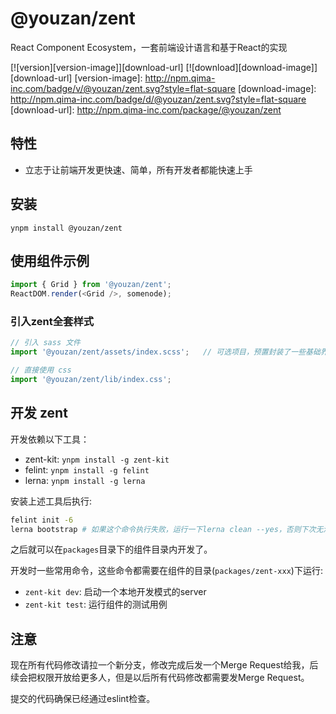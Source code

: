 # @youzan/zent

React Component Ecosystem，一套前端设计语言和基于React的实现

[![version][version-image]][download-url]
[![download][download-image]][download-url]
[version-image]: http://npm.qima-inc.com/badge/v/@youzan/zent.svg?style=flat-square
[download-image]: http://npm.qima-inc.com/badge/d/@youzan/zent.svg?style=flat-square
[download-url]: http://npm.qima-inc.com/package/@youzan/zent

## 特性

* 立志于让前端开发更快速、简单，所有开发者都能快速上手

## 安装

```shell
ynpm install @youzan/zent
```

## 使用组件示例

```js
import { Grid } from '@youzan/zent';
ReactDOM.render(<Grid />, somenode);
```

### 引入zent全套样式

```js
// 引入 sass 文件
import '@youzan/zent/assets/index.scss';   // 可选项目，预置封装了一些基础界面级的样式

// 直接使用 css
import '@youzan/zent/lib/index.css';
```

## 开发 zent

开发依赖以下工具：

* zent-kit: `ynpm install -g zent-kit`
* felint: `ynpm install -g felint`
* lerna: `ynpm install -g lerna`

安装上述工具后执行:

```bash
felint init -6
lerna bootstrap # 如果这个命令执行失败，运行一下lerna clean --yes，否则下次无法运行lerna bootstrap命令
```

之后就可以在`packages`目录下的组件目录内开发了。

开发时一些常用命令，这些命令都需要在组件的目录(`packages/zent-xxx`)下运行:

* `zent-kit dev`: 启动一个本地开发模式的server
* `zent-kit test`: 运行组件的测试用例

## 注意

现在所有代码修改请拉一个新分支，修改完成后发一个Merge Request给我，后续会把权限开放给更多人，但是以后所有代码修改都需要发Merge 
Request。

提交的代码确保已经通过eslint检查。
